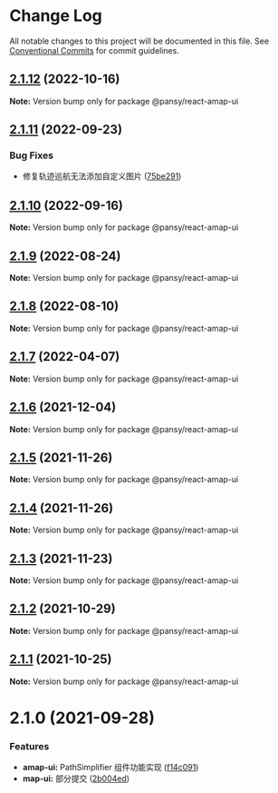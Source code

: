 # Change Log

All notable changes to this project will be documented in this file.
See [Conventional Commits](https://conventionalcommits.org) for commit guidelines.

## [2.1.12](https://github.com/pansyjs/react-amap/compare/@pansy/react-amap-ui@2.1.11...@pansy/react-amap-ui@2.1.12) (2022-10-16)

**Note:** Version bump only for package @pansy/react-amap-ui





## [2.1.11](https://github.com/pansyjs/react-amap/compare/@pansy/react-amap-ui@2.1.10...@pansy/react-amap-ui@2.1.11) (2022-09-23)


### Bug Fixes

* 修复轨迹巡航无法添加自定义图片 ([75be291](https://github.com/pansyjs/react-amap/commit/75be29195a010e60f0b0ab528680f615ddfb43af))





## [2.1.10](https://github.com/pansyjs/react-amap/compare/@pansy/react-amap-ui@2.1.9...@pansy/react-amap-ui@2.1.10) (2022-09-16)

**Note:** Version bump only for package @pansy/react-amap-ui





## [2.1.9](https://github.com/pansyjs/react-amap/compare/@pansy/react-amap-ui@2.1.8...@pansy/react-amap-ui@2.1.9) (2022-08-24)

**Note:** Version bump only for package @pansy/react-amap-ui





## [2.1.8](https://github.com/pansyjs/react-amap/compare/@pansy/react-amap-ui@2.1.7...@pansy/react-amap-ui@2.1.8) (2022-08-10)

**Note:** Version bump only for package @pansy/react-amap-ui





## [2.1.7](https://github.com/pansyjs/react-amap/compare/@pansy/react-amap-ui@2.1.6...@pansy/react-amap-ui@2.1.7) (2022-04-07)

**Note:** Version bump only for package @pansy/react-amap-ui





## [2.1.6](https://github.com/pansyjs/react-amap/compare/@pansy/react-amap-ui@2.1.5...@pansy/react-amap-ui@2.1.6) (2021-12-04)

**Note:** Version bump only for package @pansy/react-amap-ui





## [2.1.5](https://github.com/pansyjs/react-amap/compare/@pansy/react-amap-ui@2.1.4...@pansy/react-amap-ui@2.1.5) (2021-11-26)

**Note:** Version bump only for package @pansy/react-amap-ui





## [2.1.4](https://github.com/pansyjs/react-amap/compare/@pansy/react-amap-ui@2.1.3...@pansy/react-amap-ui@2.1.4) (2021-11-26)

**Note:** Version bump only for package @pansy/react-amap-ui





## [2.1.3](https://github.com/pansyjs/react-amap/compare/@pansy/react-amap-ui@2.1.2...@pansy/react-amap-ui@2.1.3) (2021-11-23)

**Note:** Version bump only for package @pansy/react-amap-ui





## [2.1.2](https://github.com/pansyjs/react-amap/compare/@pansy/react-amap-ui@2.1.1...@pansy/react-amap-ui@2.1.2) (2021-10-29)

**Note:** Version bump only for package @pansy/react-amap-ui





## [2.1.1](https://github.com/pansyjs/react-amap/compare/@pansy/react-amap-ui@2.1.0...@pansy/react-amap-ui@2.1.1) (2021-10-25)

**Note:** Version bump only for package @pansy/react-amap-ui





# 2.1.0 (2021-09-28)


### Features

* **amap-ui:** PathSimplifier 组件功能实现 ([f14c091](https://github.com/pansyjs/react-amap/commit/f14c091ef12d8b716831d85569ddf6d62738718c))
* **map-ui:** 部分提交 ([2b004ed](https://github.com/pansyjs/react-amap/commit/2b004ed1cf5313860e663f57528e1a86dc77a245))
